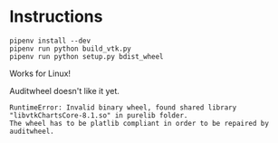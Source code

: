# Instructions

```
pipenv install --dev
pipenv run python build_vtk.py
pipenv run python setup.py bdist_wheel
```

Works for Linux!

Auditwheel doesn't like it yet.

```
RuntimeError: Invalid binary wheel, found shared library "libvtkChartsCore-8.1.so" in purelib folder.
The wheel has to be platlib compliant in order to be repaired by auditwheel.
```